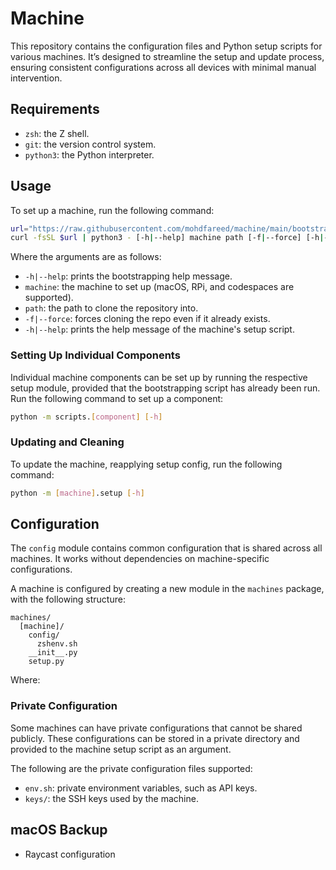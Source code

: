 # Machine

This repository contains the configuration files and Python setup scripts for
various machines. It’s designed to streamline the setup and update process,
ensuring consistent configurations across all devices with minimal manual
intervention.

## Requirements

- `zsh`: the Z shell.
- `git`: the version control system.
- `python3`: the Python interpreter.

## Usage

To set up a machine, run the following command:

```sh
url="https://raw.githubusercontent.com/mohdfareed/machine/main/bootstrap.py"
curl -fsSL $url | python3 - [-h|--help] machine path [-f|--force] [-h|--help]
```

Where the arguments are as follows:

- `-h|--help`: prints the bootstrapping help message.
- `machine`: the machine to set up (macOS, RPi, and codespaces are supported).
- `path`: the path to clone the repository into.
- `-f|--force`: forces cloning the repo even if it already exists.
- `-h|--help`: prints the help message of the machine's setup script.

### Setting Up Individual Components

Individual machine components can be set up by running the respective setup
module, provided that the bootstrapping script has already been run. Run the
following command to set up a component:

```sh
python -m scripts.[component] [-h]
```

### Updating and Cleaning

To update the machine, reapplying setup config, run the following command:

```sh
python -m [machine].setup [-h]
```

## Configuration

The `config` module contains common configuration that is shared across all
machines. It works without dependencies on machine-specific configurations.

A machine is
configured by creating a new module in the `machines` package, with the
following structure:

```plaintext
machines/
  [machine]/
    config/
      zshenv.sh
    __init__.py
    setup.py
```

Where:

### Private Configuration

Some machines can have private configurations that cannot be shared publicly. These configurations can be stored in a private directory and provided to the machine setup script as an argument.

The following are the private configuration files supported:

- `env.sh`: private environment variables,
  such as API keys.
- `keys/`: the SSH keys used by the machine.

## macOS Backup

- Raycast configuration
